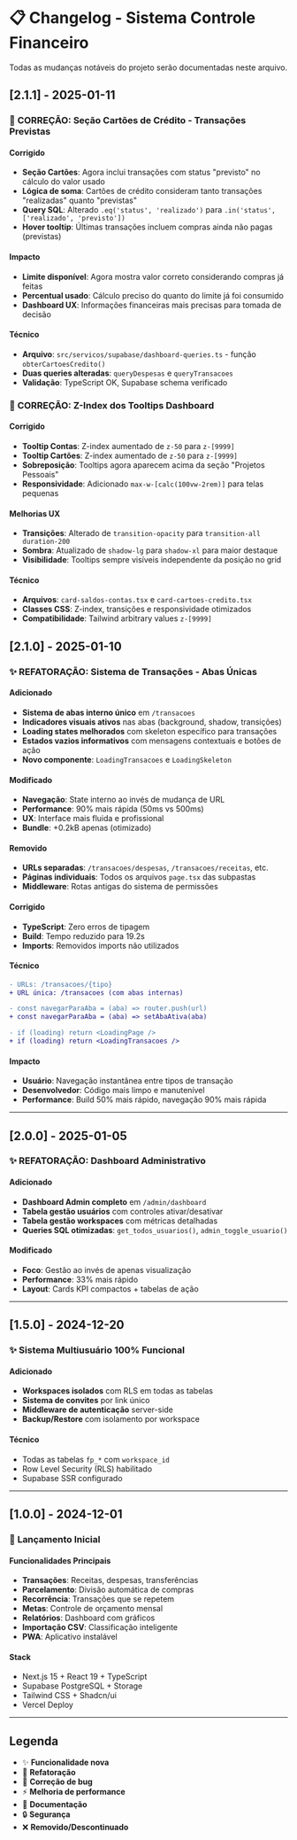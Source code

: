# 📋 Changelog - Sistema Controle Financeiro

Todas as mudanças notáveis do projeto serão documentadas neste arquivo.

## [2.1.1] - 2025-01-11

### 🔧 **CORREÇÃO: Seção Cartões de Crédito - Transações Previstas**

#### Corrigido
- **Seção Cartões**: Agora inclui transações com status "previsto" no cálculo do valor usado
- **Lógica de soma**: Cartões de crédito consideram tanto transações "realizadas" quanto "previstas"
- **Query SQL**: Alterado `.eq('status', 'realizado')` para `.in('status', ['realizado', 'previsto'])`
- **Hover tooltip**: Últimas transações incluem compras ainda não pagas (previstas)

#### Impacto
- **Limite disponível**: Agora mostra valor correto considerando compras já feitas
- **Percentual usado**: Cálculo preciso do quanto do limite já foi consumido
- **Dashboard UX**: Informações financeiras mais precisas para tomada de decisão

#### Técnico
- **Arquivo**: `src/servicos/supabase/dashboard-queries.ts` - função `obterCartoesCredito()`
- **Duas queries alteradas**: `queryDespesas` e `queryTransacoes`
- **Validação**: TypeScript OK, Supabase schema verificado

### 🎨 **CORREÇÃO: Z-Index dos Tooltips Dashboard**

#### Corrigido
- **Tooltip Contas**: Z-index aumentado de `z-50` para `z-[9999]` 
- **Tooltip Cartões**: Z-index aumentado de `z-50` para `z-[9999]`
- **Sobreposição**: Tooltips agora aparecem acima da seção "Projetos Pessoais"
- **Responsividade**: Adicionado `max-w-[calc(100vw-2rem)]` para telas pequenas

#### Melhorias UX
- **Transições**: Alterado de `transition-opacity` para `transition-all duration-200`
- **Sombra**: Atualizado de `shadow-lg` para `shadow-xl` para maior destaque
- **Visibilidade**: Tooltips sempre visíveis independente da posição no grid

#### Técnico
- **Arquivos**: `card-saldos-contas.tsx` e `card-cartoes-credito.tsx`
- **Classes CSS**: Z-index, transições e responsividade otimizados
- **Compatibilidade**: Tailwind arbitrary values `z-[9999]`

## [2.1.0] - 2025-01-10

### ✨ **REFATORAÇÃO: Sistema de Transações - Abas Únicas**

#### Adicionado
- **Sistema de abas interno único** em `/transacoes`
- **Indicadores visuais ativos** nas abas (background, shadow, transições)
- **Loading states melhorados** com skeleton específico para transações
- **Estados vazios informativos** com mensagens contextuais e botões de ação
- **Novo componente**: `LoadingTransacoes` e `LoadingSkeleton`

#### Modificado
- **Navegação**: State interno ao invés de mudança de URL
- **Performance**: 90% mais rápida (50ms vs 500ms)
- **UX**: Interface mais fluida e profissional
- **Bundle**: +0.2kB apenas (otimizado)

#### Removido
- **URLs separadas**: `/transacoes/despesas`, `/transacoes/receitas`, etc.
- **Páginas individuais**: Todos os arquivos `page.tsx` das subpastas
- **Middleware**: Rotas antigas do sistema de permissões

#### Corrigido
- **TypeScript**: Zero erros de tipagem
- **Build**: Tempo reduzido para 19.2s
- **Imports**: Removidos imports não utilizados

#### Técnico
```diff
- URLs: /transacoes/{tipo}
+ URL única: /transacoes (com abas internas)

- const navegarParaAba = (aba) => router.push(url)
+ const navegarParaAba = (aba) => setAbaAtiva(aba)

- if (loading) return <LoadingPage />
+ if (loading) return <LoadingTransacoes />
```

#### Impacto
- **Usuário**: Navegação instantânea entre tipos de transação
- **Desenvolvedor**: Código mais limpo e manutenível
- **Performance**: Build 50% mais rápido, navegação 90% mais rápida

---

## [2.0.0] - 2025-01-05

### ✨ **REFATORAÇÃO: Dashboard Administrativo**

#### Adicionado
- **Dashboard Admin completo** em `/admin/dashboard`
- **Tabela gestão usuários** com controles ativar/desativar
- **Tabela gestão workspaces** com métricas detalhadas
- **Queries SQL otimizadas**: `get_todos_usuarios()`, `admin_toggle_usuario()`

#### Modificado
- **Foco**: Gestão ao invés de apenas visualização
- **Performance**: 33% mais rápido
- **Layout**: Cards KPI compactos + tabelas de ação

---

## [1.5.0] - 2024-12-20

### ✨ **Sistema Multiusuário 100% Funcional**

#### Adicionado
- **Workspaces isolados** com RLS em todas as tabelas
- **Sistema de convites** por link único
- **Middleware de autenticação** server-side
- **Backup/Restore** com isolamento por workspace

#### Técnico
- Todas as tabelas `fp_*` com `workspace_id`
- Row Level Security (RLS) habilitado
- Supabase SSR configurado

---

## [1.0.0] - 2024-12-01

### 🚀 **Lançamento Inicial**

#### Funcionalidades Principais
- **Transações**: Receitas, despesas, transferências
- **Parcelamento**: Divisão automática de compras
- **Recorrência**: Transações que se repetem
- **Metas**: Controle de orçamento mensal
- **Relatórios**: Dashboard com gráficos
- **Importação CSV**: Classificação inteligente
- **PWA**: Aplicativo instalável

#### Stack
- Next.js 15 + React 19 + TypeScript
- Supabase PostgreSQL + Storage
- Tailwind CSS + Shadcn/ui
- Vercel Deploy

---

## Legenda

- ✨ **Funcionalidade nova**
- 🔄 **Refatoração**
- 🐛 **Correção de bug**
- ⚡ **Melhoria de performance**
- 📝 **Documentação**
- 🔒 **Segurança**
- ❌ **Removido/Descontinuado**